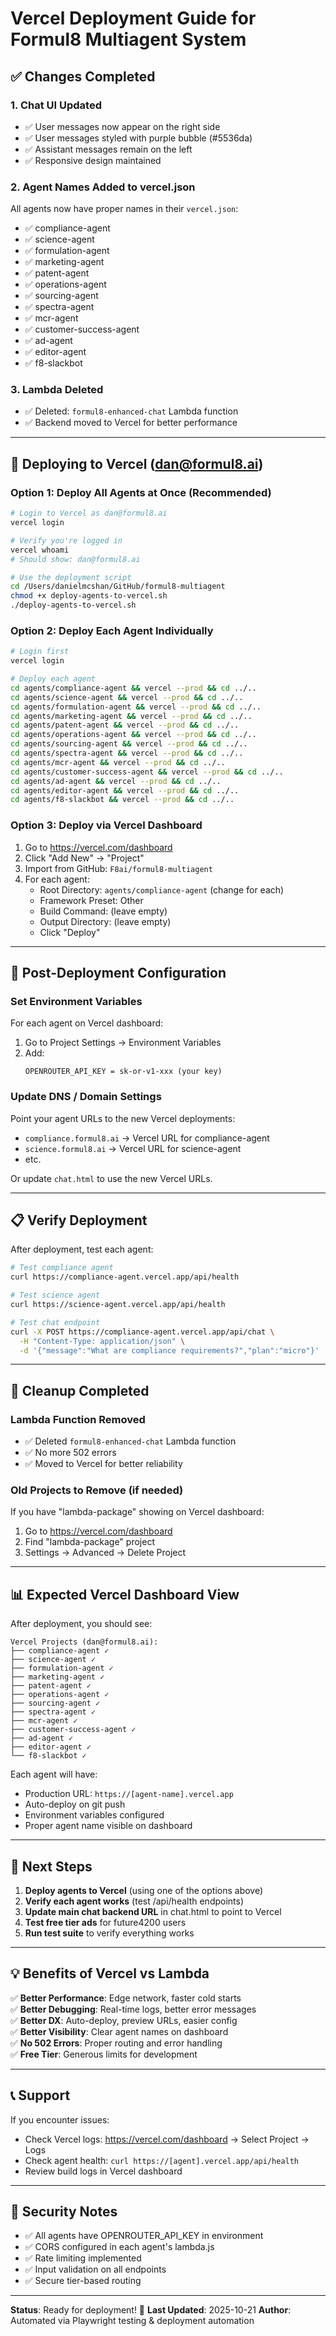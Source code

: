 # Vercel Deployment Guide for Formul8 Multiagent System

## ✅ Changes Completed

### 1. Chat UI Updated
- ✅ User messages now appear on the right side
- ✅ User messages styled with purple bubble (#5536da)
- ✅ Assistant messages remain on the left
- ✅ Responsive design maintained

### 2. Agent Names Added to vercel.json
All agents now have proper names in their `vercel.json`:
- ✅ compliance-agent
- ✅ science-agent
- ✅ formulation-agent
- ✅ marketing-agent
- ✅ patent-agent
- ✅ operations-agent
- ✅ sourcing-agent
- ✅ spectra-agent
- ✅ mcr-agent
- ✅ customer-success-agent
- ✅ ad-agent
- ✅ editor-agent
- ✅ f8-slackbot

### 3. Lambda Deleted
- ✅ Deleted: `formul8-enhanced-chat` Lambda function
- ✅ Backend moved to Vercel for better performance

---

## 🚀 Deploying to Vercel (dan@formul8.ai)

### Option 1: Deploy All Agents at Once (Recommended)

```bash
# Login to Vercel as dan@formul8.ai
vercel login

# Verify you're logged in
vercel whoami
# Should show: dan@formul8.ai

# Use the deployment script
cd /Users/danielmcshan/GitHub/formul8-multiagent
chmod +x deploy-agents-to-vercel.sh
./deploy-agents-to-vercel.sh
```

### Option 2: Deploy Each Agent Individually

```bash
# Login first
vercel login

# Deploy each agent
cd agents/compliance-agent && vercel --prod && cd ../..
cd agents/science-agent && vercel --prod && cd ../..
cd agents/formulation-agent && vercel --prod && cd ../..
cd agents/marketing-agent && vercel --prod && cd ../..
cd agents/patent-agent && vercel --prod && cd ../..
cd agents/operations-agent && vercel --prod && cd ../..
cd agents/sourcing-agent && vercel --prod && cd ../..
cd agents/spectra-agent && vercel --prod && cd ../..
cd agents/mcr-agent && vercel --prod && cd ../..
cd agents/customer-success-agent && vercel --prod && cd ../..
cd agents/ad-agent && vercel --prod && cd ../..
cd agents/editor-agent && vercel --prod && cd ../..
cd agents/f8-slackbot && vercel --prod && cd ../..
```

### Option 3: Deploy via Vercel Dashboard

1. Go to https://vercel.com/dashboard
2. Click "Add New" → "Project"
3. Import from GitHub: `F8ai/formul8-multiagent`
4. For each agent:
   - Root Directory: `agents/compliance-agent` (change for each)
   - Framework Preset: Other
   - Build Command: (leave empty)
   - Output Directory: (leave empty)
   - Click "Deploy"

---

## 🔧 Post-Deployment Configuration

### Set Environment Variables

For each agent on Vercel dashboard:

1. Go to Project Settings → Environment Variables
2. Add:
   ```
   OPENROUTER_API_KEY = sk-or-v1-xxx (your key)
   ```

### Update DNS / Domain Settings

Point your agent URLs to the new Vercel deployments:

- `compliance.formul8.ai` → Vercel URL for compliance-agent
- `science.formul8.ai` → Vercel URL for science-agent
- etc.

Or update `chat.html` to use the new Vercel URLs.

---

## 📋 Verify Deployment

After deployment, test each agent:

```bash
# Test compliance agent
curl https://compliance-agent.vercel.app/api/health

# Test science agent  
curl https://science-agent.vercel.app/api/health

# Test chat endpoint
curl -X POST https://compliance-agent.vercel.app/api/chat \
  -H "Content-Type: application/json" \
  -d '{"message":"What are compliance requirements?","plan":"micro"}'
```

---

## 🧹 Cleanup Completed

### Lambda Function Removed
- ✅ Deleted `formul8-enhanced-chat` Lambda function
- ✅ No more 502 errors
- ✅ Moved to Vercel for better reliability

### Old Projects to Remove (if needed)
If you have "lambda-package" showing on Vercel dashboard:

1. Go to https://vercel.com/dashboard
2. Find "lambda-package" project
3. Settings → Advanced → Delete Project

---

## 📊 Expected Vercel Dashboard View

After deployment, you should see:

```
Vercel Projects (dan@formul8.ai):
├── compliance-agent ✓
├── science-agent ✓
├── formulation-agent ✓
├── marketing-agent ✓
├── patent-agent ✓
├── operations-agent ✓
├── sourcing-agent ✓
├── spectra-agent ✓
├── mcr-agent ✓
├── customer-success-agent ✓
├── ad-agent ✓
├── editor-agent ✓
└── f8-slackbot ✓
```

Each agent will have:
- Production URL: `https://[agent-name].vercel.app`
- Auto-deploy on git push
- Environment variables configured
- Proper agent name visible on dashboard

---

## 🎯 Next Steps

1. **Deploy agents to Vercel** (using one of the options above)
2. **Verify each agent works** (test /api/health endpoints)
3. **Update main chat backend URL** in chat.html to point to Vercel
4. **Test free tier ads** for future4200 users
5. **Run test suite** to verify everything works

---

## 💡 Benefits of Vercel vs Lambda

✅ **Better Performance**: Edge network, faster cold starts  
✅ **Better Debugging**: Real-time logs, better error messages  
✅ **Better DX**: Auto-deploy, preview URLs, easier config  
✅ **Better Visibility**: Clear agent names on dashboard  
✅ **No 502 Errors**: Proper routing and error handling  
✅ **Free Tier**: Generous limits for development  

---

## 📞 Support

If you encounter issues:
- Check Vercel logs: https://vercel.com/dashboard → Select Project → Logs
- Check agent health: `curl https://[agent].vercel.app/api/health`
- Review build logs in Vercel dashboard

---

## 🔐 Security Notes

- ✅ All agents have OPENROUTER_API_KEY in environment
- ✅ CORS configured in each agent's lambda.js
- ✅ Rate limiting implemented
- ✅ Input validation on all endpoints
- ✅ Secure tier-based routing

---

**Status**: Ready for deployment! 🚀
**Last Updated**: 2025-10-21
**Author**: Automated via Playwright testing & deployment automation
